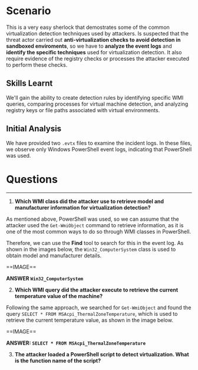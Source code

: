 # Scenario
This is a very easy sherlock that demostrates some of the common virtualization detection techniques used by attackers. Is suspected that the threat actor carried out **anti-virtualization checks to avoid detection in sandboxed enviroments**, so we have to **analyze the event logs** and **identify the specific techniques** used for virtualization detection. It also require evidence of the registry checks or processes the attacker executed to perform these checks.

## Skills Learnt
We'll gain the ability to create detection rules by identifying specific WMI queries, comparing processes for virtual machine detection, and analyzing registry keys or file paths associated with virtual environments.

## Initial Analysis
We have provided two `.evtx` files to examine the incident logs. In these files, we observe only Windows PowerShell event logs, indicating that PowerShell was used.

# Questions
---
1. **Which WMI class did the attacker use to retrieve model and manufacturer information for virtualization detection?**
   
 As mentioned above, PowerShell was used, so we can assume that the attacker used the `Get-WmiObject` command to retrieve information, as it is one of the most common ways to do so through WMI classes in PowerShell.

Therefore, we can use the **Find** tool to search for this in the event log. As shown in the images below, the `Win32_ComputerSystem` class is used to obtain model and manufacturer details.

==IMAGE==

**ANSWER `Win32_ComputerSystem`**

2. **Which WMI query did the attacker execute to retrieve the current temperature value
of the machine?**

Following the same approach, we searched for `Get-WmiObject` and found the query `SELECT * FROM MSAcpi_ThermalZoneTemperature`, which is used to retrieve the current temperature value, as shown in the image below.

==IMAGE==

**ANSWER: `SELECT * FROM MSAcpi_ThermalZoneTemperature`**

3. **The attacker loaded a PowerShell script to detect virtualization. What is the function name of the script?**

